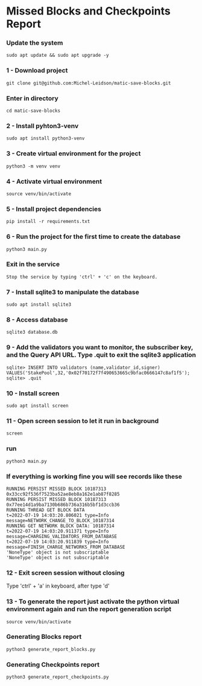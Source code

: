 #  Missed Blocks and Checkpoints Report

### Update the system

```
sudo apt update && sudo apt upgrade -y
```
### 1 - Download project

```
git clone git@github.com:Michel-Leidson/matic-save-blocks.git
```

### Enter in directory
```
cd matic-save-blocks
```
### 2 - Install pyhton3-venv

```
sudo apt install python3-venv
```
### 3 - Create virtual environment for the project

```
python3 -m venv venv
```

### 4 - Activate virtual environment

```
source venv/bin/activate
```

### 5 - Install project dependencies

```
pip install -r requirements.txt
```

### 6 - Run the project for the first time to create the database

```
python3 main.py
```

### Exit in the service
```
Stop the service by typing 'ctrl' + 'c' on the keyboard.
```
### 7 - Install sqlite3 to manipulate the database

```
sudo apt install sqlite3
```

### 8 - Access database

```
sqlite3 database.db
```

### 9 - Add the validators you want to monitor, the subscriber key, and the Query API URL. Type .quit to exit the sqlite3 application

```
sqlite> INSERT INTO validators (name,validator_id,signer) VALUES('StakePool',32,'0x02f70172f7f490653665c9bfac0666147c8af1f5');
sqlite> .quit
```
### 10 - Install screen

```
sudo apt install screen
```

### 11 - Open screen session to let it run in background

```
screen
```
### run
```
python3 main.py
```
### If everything is working fine you will see records like these
```
RUNNING PERSIST MISSED BLOCK 10187313 0x33cc92f536f7523ba52ae8eb8a162e1ab87f8285
RUNNING PERSIST MISSED BLOCK 10187313 0x77ee14d1a9ba7130b686b736a316b5bf1d3ccb36
RUNNING THREAD GET BLOCK DATA
t=2022-07-19 14:03:20.806021 type=Info message=NETWORK_CHANGE_TO_BLOCK_10187314
RUNNING GET NETWORK BLOCK DATA: 10187314
t=2022-07-19 14:03:20.911371 type=Info message=CHARGING_VALIDATORS_FROM_DATABASE
t=2022-07-19 14:03:20.911839 type=Info message=FINISH_CHARGE_NETWORKS_FROM_DATABASE
'NoneType' object is not subscriptable
'NoneType' object is not subscriptable
```

### 12 - Exit screen session without closing


Type 'ctrl' + 'a' in keyboard, after type 'd'


### 13 - To generate the report just activate the python virtual environment again and run the report generation script

```
source venv/bin/activate
```
### Generating Blocks report
```
python3 generate_report_blocks.py
```
### Generating Checkpoints report
```
python3 generate_report_checkpoints.py
```
